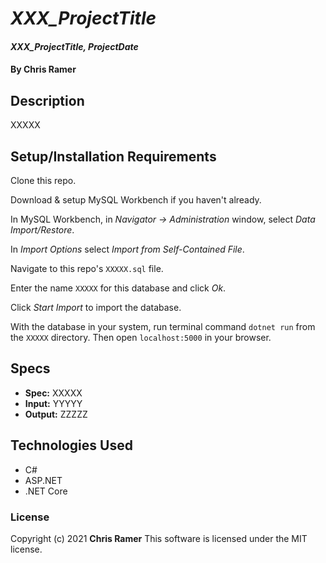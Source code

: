 # *XXX_ProjectTitle*

#### *XXX_ProjectTitle, ProjectDate*

#### By **Chris Ramer**

## Description

XXXXX

## Setup/Installation Requirements

Clone this repo.

Download & setup MySQL Workbench if you haven't already.

In MySQL Workbench, in *Navigator -> Administration* window, select *Data Import/Restore*.

In *Import Options* select *Import from Self-Contained File*.

Navigate to this repo's `XXXXX.sql` file.

Enter the name `XXXXX` for this database and click *Ok*.

Click *Start Import* to import the database.

With the database in your system, run terminal command `dotnet run` from the `XXXXX` directory. Then open `localhost:5000` in your browser.

## Specs

* **Spec:** XXXXX
* **Input:** YYYYY
* **Output:** ZZZZZ

## Technologies Used

* C#
* ASP.NET
* .NET Core

### License

Copyright (c) 2021 **Chris Ramer**
This software is licensed under the MIT license.